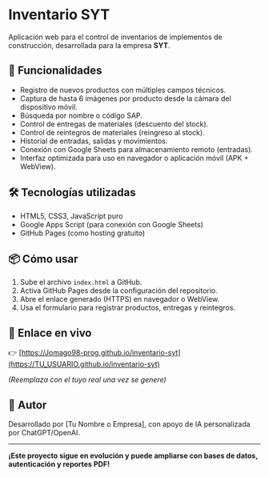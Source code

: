 # Inventario SYT

Aplicación web para el control de inventarios de implementos de construcción, desarrollada para la empresa **SYT**.

## 🚀 Funcionalidades

- Registro de nuevos productos con múltiples campos técnicos.
- Captura de hasta 6 imágenes por producto desde la cámara del dispositivo móvil.
- Búsqueda por nombre o código SAP.
- Control de entregas de materiales (descuento del stock).
- Control de reintegros de materiales (reingreso al stock).
- Historial de entradas, salidas y movimientos.
- Conexión con Google Sheets para almacenamiento remoto (entradas).
- Interfaz optimizada para uso en navegador o aplicación móvil (APK + WebView).

## 🛠️ Tecnologías utilizadas

- HTML5, CSS3, JavaScript puro
- Google Apps Script (para conexión con Google Sheets)
- GitHub Pages (como hosting gratuito)

## 📦 Cómo usar

1. Sube el archivo `index.html` a GitHub.
2. Activa GitHub Pages desde la configuración del repositorio.
3. Abre el enlace generado (HTTPS) en navegador o WebView.
4. Usa el formulario para registrar productos, entregas y reintegros.

## 🔗 Enlace en vivo

👉 [https://Jomago98-prog.github.io/inventario-syt](https://TU_USUARIO.github.io/inventario-syt)

_(Reemplaza con el tuyo real una vez se genere)_

## 🧠 Autor

Desarrollado por [Tu Nombre o Empresa], con apoyo de IA personalizada por ChatGPT/OpenAI.

---

**¡Este proyecto sigue en evolución y puede ampliarse con bases de datos, autenticación y reportes PDF!**
